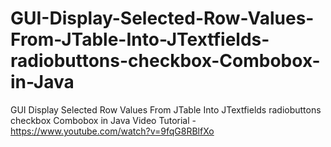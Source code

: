 # GUI-Display-Selected-Row-Values-From-JTable-Into-JTextfields-radiobuttons-checkbox-Combobox-in-Java
GUI Display Selected Row Values From JTable Into JTextfields radiobuttons checkbox Combobox in Java
Video Tutorial - https://www.youtube.com/watch?v=9fqG8RBlfXo
